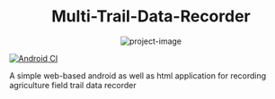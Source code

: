 <h1 align="center" id="title">Multi-Trail-Data-Recorder</h1>

<p align="center"><img src="https://socialify.git.ci/Sarath-SD10/Multi-Trail-Data-Recorder/image?custom_language=Java&amp;description=1&amp;font=Inter&amp;forks=1&amp;issues=1&amp;language=1&amp;name=1&amp;owner=1&amp;pattern=Charlie+Brown&amp;pulls=1&amp;stargazers=1&amp;theme=Auto" alt="project-image"></p>

[![Android CI](https://github.com/Sarath-SD10/Multi-Trail-Data-Recorder/actions/workflows/android.yml/badge.svg)](https://github.com/Sarath-SD10/Multi-Trail-Data-Recorder/actions/workflows/android.yml)

<p id="description">A simple web-based android as well as html application for recording agriculture field trail data recorder</p>
